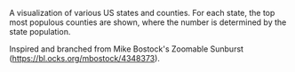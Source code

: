 A visualization of various US states and counties. For each state, the top most populous counties are shown, where the number is determined by the state population. 

Inspired and branched from Mike Bostock's Zoomable Sunburst (https://bl.ocks.org/mbostock/4348373). 